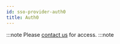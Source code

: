 ```yaml
---
id: sso-provider-auth0
title: Auth0
---
```


:::note
Please [contact us](mailto:support@phasetwo.io) for access.
:::note
